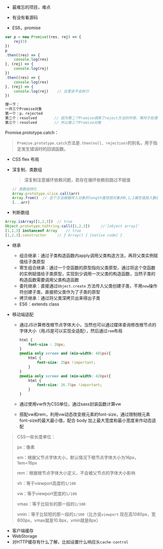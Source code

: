 - 最难忘的项目，难点

- 有没有看源码
- ES6，promise

```js
var p = new Promise((res, rej) => {
    rej(3)
})
p
.then((res) => {
    console.log(res)
}, (rej) => {
    console.log(rej)
})
.then((res) => {
    console.log(res)
}, (rej) => {
    console.log(rej)	// 这里会不会执行
})

理一下：
一共三个Promise对象
第一个：p，rejected
第二个：resolved		// 因为第二个Promise调用了reject方法的作用，等同于处理错误。
第三个：resolved		// 所以第三个Promise对象
```

Promise.prototype.catch：

> `Promise.prototype.catch`方法是`.then(null, rejection)`的别名，用于指定发生错误时的回调函数。

- CSS flex 布局

- 深复制、类数组

  > 深复制注意循环依赖问题，若存在循环依赖则跳过不赋值

  ```js
  // 类数组转化
  Array.prototype.slice.call(arr)
  Array.from()	// 这个方法根据传入对象的length属性把对象的0,1,2属性值放入数组里的
  [...arr]
  ```

- 判断数组

```js
Array.isArray([1,2,3])	// true
Object.prototype.toString.call([1,2,3])		//'[object array]'
[1,2,3] instanceof Array	// true
[1,2,3].constructor		// ƒ Array() { [native code] }
```

- 继承
  - 组合继承：通过子类构造函数内apply调用父类构造方法，再将父类实例赋值给子类原型
  - 寄生组合继承：通过一个空函数的原型指向父类原型，通过将这个空函数的实例赋值给子类原型，实现到少调用一次父类的构造函数，当然子类的构造函数需要调用父类构造函数
  - 委托继承：直接通过`Object.create` 方法传入父类创建子类，不用`new`操作符创建子类，直接把父类作为了子类的原型
  - 拷贝继承：通过将父类深拷贝出来得出子类
  - ES6：extends class


- 移动端适配

  - 通过JS计算修改根节点字体大小，当然也可以通过媒体查询修改根节点的字体大小（用JS是可以实现全适配），然后通过`rem`布局

    ```css
    html {
        font-size : 20px;
    }
    @media only screen and (min-width: 401px){
        html {
            font-size: 25px !important;
        }
    }
    @media only screen and (min-width: 428px){
        html {
            font-size: 26.75px !important;
        }
    }
    ```

  - 通过使用vw作为CSS单位，通过sass封装函数计算vw

  - 搭配vw和rem，利用vw动态改变根元素的font-size，通过限制根元素font-size的最大最小值，配合 body 加上最大宽度和最小宽度来作动态适配

> CSS一些长度单位：
>
> px：像素
>
> em：根据父节点字体大小，默认情况下根节点字体大小为16px，1em=16px
>
> rem：根据根节点字体大小定义，不会被父节点的字体大小影响
>
> vh：等于viewport高度的`1/100`
>
> vw：等于viewport宽度的`1/100`
>
> vmax：等于比较长的那一段的`1/100` 
>
> vmin：等于比较短的那一段的`1/100`（比方说`viewport` 现在高1080px，宽800px，vmax就是10.8px，vmin就是8px）

- 客户端缓存
- WebStorage
- 对HTTP缓存有什么了解，比如设置什么响应头`cache-control`